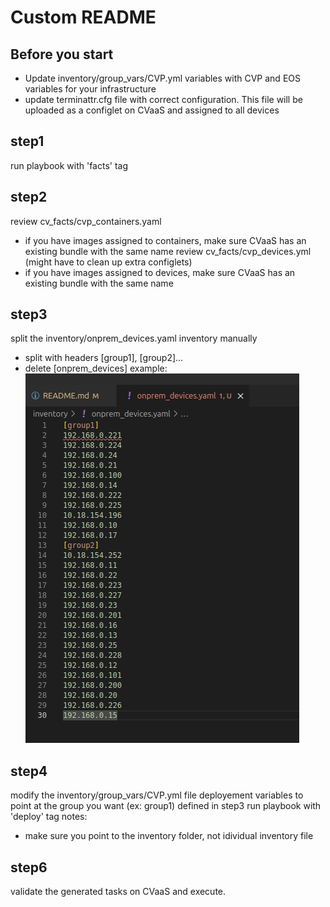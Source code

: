 # Custom README

## Before you start
  - Update inventory/group_vars/CVP.yml variables with CVP and EOS variables for your infrastructure
  - update terminattr.cfg file with correct configuration.  This file will be uploaded as a configlet on CVaaS and assigned to all devices

## step1
run playbook with 'facts' tag

## step2
review cv_facts/cvp_containers.yaml
  - if you have images assigned to containers, make sure CVaaS has an existing bundle with the same name
review cv_facts/cvp_devices.yml (might have to clean up extra configlets)
  - if you have images assigned to devices, make sure CVaaS has an existing bundle with the same name

## step3
split the inventory/onprem_devices.yaml inventory manually
  - split with headers [group1], [group2]...
  - delete [onprem_devices]
  example:
  ![](./media/inventory_split_example.png)

## step4
modify the inventory/group_vars/CVP.yml file deployement variables to point at the group you want (ex: group1) defined in step3
run playbook with 'deploy' tag 
notes: 
  - make sure you point to the inventory folder, not idividual inventory file

## step6
validate the generated tasks on CVaaS and execute.
